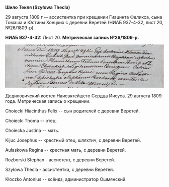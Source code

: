 **Шило Текля (Szyłowa Thecla)**

29 августа 1809 г -- ассистентка при крещении Гиацинта Феликса, сына
Томаша и Юстины Хоецких с деревни Веретей (НИАБ 937-4-32, лист 20,
№26/1809-р).

**НИАБ 937-4-32:** Лист 20. **Метрическая запись №26/1809-р.**

![](./media/f6525611d493e8fabdbf68d5044b2ad7e9eedcf4.png)

Дедиловичский костел Наисвятейшего Сердца Иисуса. 29 августа 1809 года.
Метрическая запись о крещении.

Choiecki Hiacinthus Felix -- сын родителей с деревни Веретей.

Choiecki Thoma -- отец.

Choiecka Justina -- мать.

Kijuc Josephus -- крестный отец, шляхтич, с деревни Веретей.

Aułaskowa Regina -- крестная мать, с деревни Веретей.

Rozborski Stephan - ассистент, с деревни Веретей.

Szyłowa Thecla - ассистентка, с деревни Веретей.

Kłoczko Antonius -- ксёндз, администратор Ошмянский.
